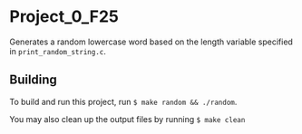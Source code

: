# Project_0_F25
Generates a random lowercase word based on the length variable specified in `print_random_string.c`.

## Building

To build and run this project, run `$ make random && ./random`.

You may also clean up the output files by running `$ make clean`
